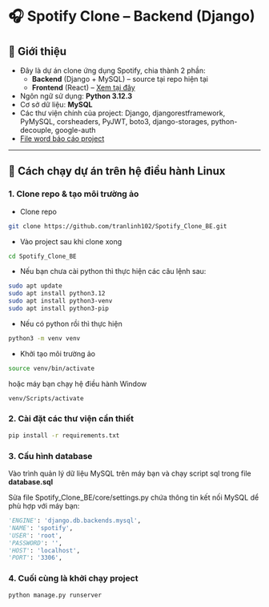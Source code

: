 # 🎧 Spotify Clone – Backend (Django)

## 🔎 Giới thiệu

- Đây là dự án clone ứng dụng Spotify, chia thành 2 phần:
  - **Backend** (Django + MySQL) – source tại repo hiện tại
  - **Frontend** (React) – [Xem tại đây](https://github.com/MinhTriTech/spotify-clone-fe)
- Ngôn ngữ sử dụng: **Python 3.12.3**
- Cơ sở dữ liệu: **MySQL**
- Các thư viện chính của project: Django, djangorestframework, PyMySQL, corsheaders, PyJWT, boto3, django-storages, python-decouple, google-auth
- [File word báo cáo project](https://www.overleaf.com/4689614973xvysqwpnkqpj#bb5d79)
---

## 🚀 Cách chạy dự án trên hệ điều hành Linux

### 1. Clone repo & tạo môi trường ảo

- Clone repo

```bash
git clone https://github.com/tranlinh102/Spotify_Clone_BE.git
```

- Vào project sau khi clone xong

```bash
cd Spotify_Clone_BE
```

- Nếu bạn chưa cài python thì thực hiện các câu lệnh sau:

```bash
sudo apt update
sudo apt install python3.12
sudo apt install python3-venv
sudo apt install python3-pip
```

- Nếu có python rồi thì thực hiện

```bash
python3 -m venv venv
```

- Khởi tạo môi trường ảo

```bash
source venv/bin/activate
```

hoặc máy bạn chạy hệ điều hành Window

```bash
venv/Scripts/activate
```

### 2. Cài đặt các thư viện cần thiết

```bash
pip install -r requirements.txt
```

### 3. Cấu hình database

Vào trình quản lý dữ liệu MySQL trên máy bạn và chạy script sql trong file **database.sql**

Sửa file Spotify_Clone_BE/core/settings.py chứa thông tin kết nối MySQL dể phù hợp với máy bạn:

```python
'ENGINE': 'django.db.backends.mysql',
'NAME': 'spotify',
'USER': 'root',
'PASSWORD': '',
'HOST': 'localhost',
'PORT': '3306',
```

### 4. Cuối cùng là khởi chạy project

```bash
python manage.py runserver
```
